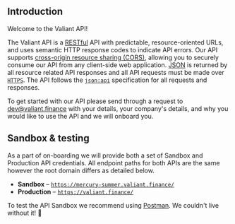 ## Introduction

Welcome to the Valiant API!

The Valiant API is a [RESTful](http://en.wikipedia.org/wiki/Representational_State_Transfer) API with predictable, resource-oriented URLs, and uses semantic HTTP response codes to indicate API errors. Our API supports [cross-origin resource sharing (CORS)](http://en.wikipedia.org/wiki/Cross-origin_resource_sharing), allowing you to securely consume our API from any client-side web application. [JSON](http://www.json.org/) is returned by all resource related API responses and all API requests must be made over [`HTTPS`](http://en.wikipedia.org/wiki/HTTP_Secure). The API follows the [`json:api`](http://jsonapi.org/) specification for all requests and responses.

<aside class="notice">
  To get started with our API please send through a request to <a href="mailto:dev@valiant.finance">dev@valiant.finance</a> with your details, your company's details, and why you would like to use the API and we will onboard you.
</aside>

## Sandbox & testing

As a part of on-boarding we will provide both a set of Sandbox and Production API credentials. All endpoint paths for both APIs are the same however the root domain differs as detailed below.

* **Sandbox** – [`https://mercury-summer.valiant.finance/`](https://mercury-summer.valiant.finance/)
* **Production** – [`https://valiant.finance/`](https://valiant.finance/)

To test the API Sandbox we recommend using [Postman](https://www.getpostman.com/). We couldn't live without it! 📮
